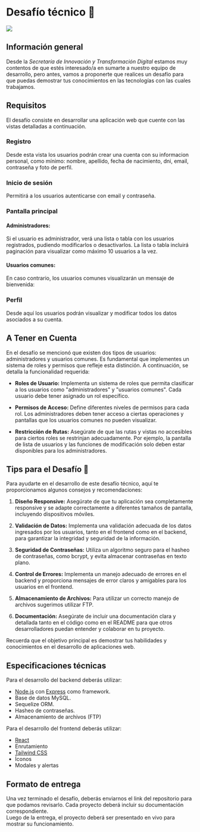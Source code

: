 # Desafío técnico 🚀

<img src="./assets/repository-header.jpg">

## Información general

Desde la _Secretaría de Innovación y Transformación Digital_ estamos muy contentos de que estés interesado/a en sumarte a nuestro equipo de desarrollo, pero antes, vamos a proponerte que realices un desafío para que puedas demostrar tus conocimientos en las tecnologías con las cuales trabajamos.

## Requisitos

El desafío consiste en desarrollar una aplicación web que cuente con las vistas detalladas a continuación.

### Registro

Desde esta vista los usuarios podrán crear una cuenta con su informacion personal, como mínimo: nombre, apellido, fecha de nacimiento, dni, email, contraseña y foto de perfil.

### Inicio de sesión

Permitirá a los usuarios autenticarse con email y contraseña.

### Pantalla principal

#### Administradores:

Si el usuario es administrador, verá una lista o tabla con los usuarios registrados, pudiendo modificarlos o desactivarlos. La lista o tabla incluirá paginación para visualizar como máximo 10 usuarios a la vez.

#### Usuarios comunes:

En caso contrario, los usuarios comunes visualizarán un mensaje de bienvenida:

### Perfil

Desde aquí los usuarios podrán visualizar y modificar todos los datos asociados a su cuenta.

## A Tener en Cuenta

En el desafío se mencionó que existen dos tipos de usuarios: administradores y usuarios comunes. Es fundamental que implementes un sistema de roles y permisos que refleje esta distinción. A continuación, se detalla la funcionalidad requerida:

- **Roles de Usuario:** Implementa un sistema de roles que permita clasificar a los usuarios como "administradores" y "usuarios comunes". Cada usuario debe tener asignado un rol específico.

- **Permisos de Acceso:** Define diferentes niveles de permisos para cada rol. Los administradores deben tener acceso a ciertas operaciones y pantallas que los usuarios comunes no pueden visualizar.

- **Restricción de Rutas:** Asegúrate de que las rutas y vistas no accesibles para ciertos roles se restrinjan adecuadamente. Por ejemplo, la pantalla de lista de usuarios y las funciones de modificación solo deben estar disponibles para los administradores.

## Tips para el Desafío 🚀

Para ayudarte en el desarrollo de este desafío técnico, aquí te proporcionamos algunos consejos y recomendaciones:

1. **Diseño Responsive:** Asegúrate de que tu aplicación sea completamente responsive y se adapte correctamente a diferentes tamaños de pantalla, incluyendo dispositivos móviles.

2. **Validación de Datos:** Implementa una validación adecuada de los datos ingresados por los usuarios, tanto en el frontend como en el backend, para garantizar la integridad y seguridad de la información.

3. **Seguridad de Contraseñas:** Utiliza un algoritmo seguro para el hasheo de contraseñas, como bcrypt, y evita almacenar contraseñas en texto plano.

4. **Control de Errores:** Implementa un manejo adecuado de errores en el backend y proporciona mensajes de error claros y amigables para los usuarios en el frontend.

5. **Almacenamiento de Archivos:** Para utilizar un correcto manejo de archivos sugerimos utilizar FTP.

6. **Documentación:** Asegúrate de incluir una documentación clara y detallada tanto en el código como en el README para que otros desarrolladores puedan entender y colaborar en tu proyecto.

Recuerda que el objetivo principal es demostrar tus habilidades y conocimientos en el desarrollo de aplicaciones web.

## Especificaciones técnicas

Para el desarrollo del backend deberás utilizar:

- [Node.js](https://nodejs.org/) con [Express](https://expressjs.com/) como framework.
- Base de datos MySQL.
- Sequelize ORM.
- Hasheo de contraseñas.
- Almacenamiento de archivos (FTP)

Para el desarrollo del frontend deberás utilizar:

- [React]()
- Enrutamiento
- [Tailwind CSS](https://tailwindcss.com/)
- Íconos
- Modales y alertas

## Formato de entrega

Una vez terminado el desafío, deberás enviarnos el link del repositorio para que podamos revisarlo. Cada proyecto deberá incluir su documentación correspondiente.  
Luego de la entrega, el proyecto deberá ser presentado en vivo para mostrar su funcionamiento.
